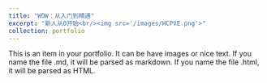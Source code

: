 ```yaml
---
title: "WOW：从入门到精通"
excerpt: "新人从0开始<br/><img src='/images/HCPVE.png'>"
collection: portfolio
---
```


This is an item in your portfolio. It can be have images or nice text. If you name the file .md, it will be parsed as markdown. If you name the file .html, it will be parsed as HTML. 
